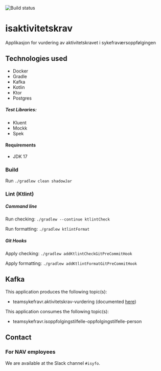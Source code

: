 ![Build status](https://github.com/navikt/isaktivitetskrav/workflows/main/badge.svg?branch=master)

# isaktivitetskrav
Applikasjon for vurdering av aktivitetskravet i sykefraværsoppfølgingen

## Technologies used

* Docker
* Gradle
* Kafka
* Kotlin
* Ktor
* Postgres

##### Test Libraries:

* Kluent
* Mockk
* Spek

#### Requirements

* JDK 17

### Build

Run `./gradlew clean shadowJar`

### Lint (Ktlint)
##### Command line
Run checking: `./gradlew --continue ktlintCheck`

Run formatting: `./gradlew ktlintFormat`

##### Git Hooks
Apply checking: `./gradlew addKtlintCheckGitPreCommitHook`

Apply formatting: `./gradlew addKtlintFormatGitPreCommitHook`

## Kafka

This application produces the following topic(s):

* teamsykefravr.aktivitetskrav-vurdering (documented [here](documentation/kafka/aktivitetskrav-vurdering.md))

This application consumes the following topic(s):

* teamsykefravr.isoppfolgingstilfelle-oppfolgingstilfelle-person

## Contact

### For NAV employees

We are available at the Slack channel `#isyfo`.
